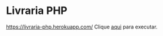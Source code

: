 # Livraria PHP

https://livraria-php.herokuapp.com/
Clique <a href="https://livraria-php.herokuapp.com/" target="_blank">aqui</a> para executar.
